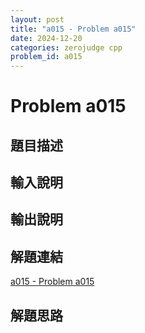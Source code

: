 ```yaml
---
layout: post
title: "a015 - Problem a015"
date: 2024-12-20
categories: zerojudge cpp
problem_id: a015
---
```


# Problem a015

## 題目描述



## 輸入說明



## 輸出說明



## 解題連結

[a015 - Problem a015](https://zerojudge.tw/ShowProblem?problemid=a015)

## 解題思路

